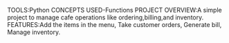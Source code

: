 TOOLS:Python 
CONCEPTS USED-Functions
PROJECT OVERVIEW:A simple project to manage cafe operations like ordering,billing,and inventory.
FEATURES:Add the items in the menu,
Take customer orders,
Generate bill,
Manage inventory.

